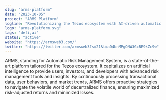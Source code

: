 ```yaml
---
slug: "arms-platform"
date: "2023-10-05"
project: "ARMS Platform"
logline: "Revolutionizing the Tezos ecosystem with AI-driven automatic risk management solutions."
logo: "arms-platform.svg"
tags: "defi,ai"
status: "active"
website: "https://armsweb3.com/"
twitter: "https://twitter.com/armsweb3?s=21&t=aD4bnMPgONW3GcBE9kZc9w"
---
```


ARMS, standing for Automatic Risk Management System, is a state-of-the-art platform tailored for the Tezos ecosystem. It capitalizes on artificial intelligence to provide users, investors, and developers with advanced risk management tools and insights. By continuously processing transactional data, user behaviors, and market trends, ARMS offers proactive strategies to navigate the volatile world of decentralized finance, ensuring maximized risk-adjusted returns and minimized losses.
